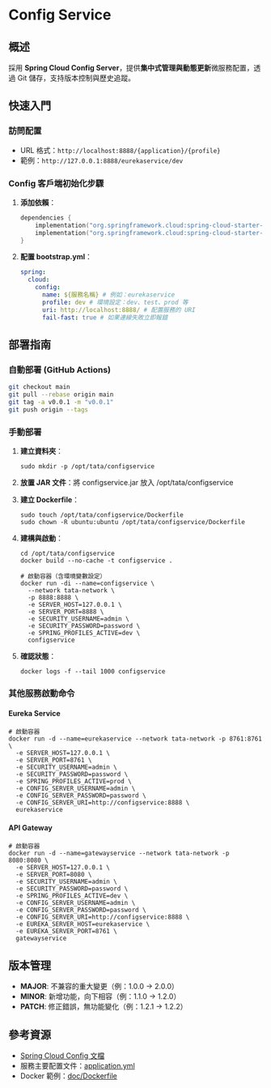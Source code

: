 # Config Service

## 概述

採用 **Spring Cloud Config Server**，提供**集中式管理與動態更新**微服務配置，透過 Git 儲存，支持版本控制與歷史追蹤。

## 快速入門

### 訪問配置

- URL 格式：`http://localhost:8888/{application}/{profile}`
- 範例：`http://127.0.0.1:8888/eurekaservice/dev`

### Config 客戶端初始化步驟

1. **添加依賴**：
   ```kotlin
   dependencies {
       implementation("org.springframework.cloud:spring-cloud-starter-config")
       implementation("org.springframework.cloud:spring-cloud-starter-bootstrap")
   }
   ```

2. **配置 bootstrap.yml**：
   ```yaml
   spring:
     cloud:
       config:
         name: ${服務名稱} # 例如：eurekaservice
         profile: dev # 環境設定：dev、test、prod 等
         uri: http://localhost:8888/ # 配置服務的 URI
         fail-fast: true # 如果連線失敗立即報錯
   ```

## 部署指南

### 自動部署 (GitHub Actions)

```bash
git checkout main
git pull --rebase origin main
git tag -a v0.0.1 -m "v0.0.1"
git push origin --tags
```

### 手動部署

1. **建立資料夾**：
   ```shell
   sudo mkdir -p /opt/tata/configservice
   ```

2. **放置 JAR 文件**：將 configservice.jar 放入 /opt/tata/configservice

3. **建立 Dockerfile**：
   ```shell
   sudo touch /opt/tata/configservice/Dockerfile
   sudo chown -R ubuntu:ubuntu /opt/tata/configservice/Dockerfile
   ```

4. **建構與啟動**：
   ```shell
   cd /opt/tata/configservice
   docker build --no-cache -t configservice .
   
   # 啟動容器（含環境變數設定）
   docker run -di --name=configservice \
     --network tata-network \
     -p 8888:8888 \
     -e SERVER_HOST=127.0.0.1 \
     -e SERVER_PORT=8888 \
     -e SECURITY_USERNAME=admin \
     -e SECURITY_PASSWORD=password \
     -e SPRING_PROFILES_ACTIVE=dev \
     configservice
   ```

5. **確認狀態**：
   ```shell
   docker logs -f --tail 1000 configservice
   ```

### 其他服務啟動命令

#### Eureka Service

```shell
# 啟動容器
docker run -d --name=eurekaservice --network tata-network -p 8761:8761 \
  -e SERVER_HOST=127.0.0.1 \
  -e SERVER_PORT=8761 \
  -e SECURITY_USERNAME=admin \
  -e SECURITY_PASSWORD=password \
  -e SPRING_PROFILES_ACTIVE=prod \
  -e CONFIG_SERVER_USERNAME=admin \
  -e CONFIG_SERVER_PASSWORD=password \
  -e CONFIG_SERVER_URI=http://configservice:8888 \
  eurekaservice
```

#### API Gateway

```shell
# 啟動容器
docker run -d --name=gatewayservice --network tata-network -p 8080:8080 \
  -e SERVER_HOST=127.0.0.1 \
  -e SERVER_PORT=8080 \
  -e SECURITY_USERNAME=admin \
  -e SECURITY_PASSWORD=password \
  -e SPRING_PROFILES_ACTIVE=dev \
  -e CONFIG_SERVER_USERNAME=admin \
  -e CONFIG_SERVER_PASSWORD=password \
  -e CONFIG_SERVER_URI=http://configservice:8888 \
  -e EUREKA_SERVER_HOST=eurekaservice \
  -e EUREKA_SERVER_PORT=8761 \
  gatewayservice
```

## 版本管理

- **MAJOR**: 不兼容的重大變更（例：1.0.0 → 2.0.0）
- **MINOR**: 新增功能，向下相容（例：1.1.0 → 1.2.0）
- **PATCH**: 修正錯誤，無功能變化（例：1.2.1 → 1.2.2）

## 參考資源

- [Spring Cloud Config 文檔](https://docs.spring.io/spring-cloud-config/docs/current/reference/html/)
- 服務主要配置文件：[application.yml](src%2Fmain%2Fresources%2Fapplication.yml)
- Docker 範例：[doc/Dockerfile](docs/docker/configservice/Dockerfile)